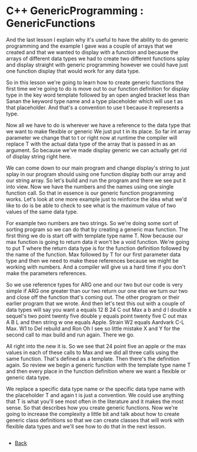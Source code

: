 # C++ GenericProgramming : GenericFunctions 


And the last lesson I explain why it's useful to have the ability to do generic programming and the example I gave was a couple of arrays that we created and that we wanted to display with a function and because the arrays of different data types we had to create two different functions splay and display straight with generic programming however we could have just one function display that would work for any data type. 

So in this lesson we're going to learn how to create generic functions the first time we're going to do is move out to our function definition for display type in the key word template followed by an open angled bracket less than Sanan the keyword type name and a type placeholder which will use t as that placeholder. And that's a convention to use t because it represents a type.

Now all we have to do is wherever we have a reference to the data type that we want to make flexible or generic We just put t in its place. So far int array parameter we change that to t or right now at runtime the compiler will replace T with the actual data type of the array that is passed in as an argument. So because we've made display generic we can actually get rid of display string right here. 

We can come down to our main program and change display's string to just splay in our program should using one function display both our array and our string array. So let's build and run the program and there we see put it into view. Now we have the numbers and the names using one single function call. So that in essence is our generic function programming works. Let's look at one more example just to reinforce the idea what we'd like to do is be able to check to see what is the maximum value of two values of the same data type.

For example two numbers are two strings. So we're doing some sort of sorting program so we can do that by creating a generic max function. The first thing we do is start off with template type name T. Now because our max function is going to return data it won't be a void function. We're going to put T where the return data type is for the function definition followed by the name of the function. Max followed by T for our first parameter data type and then we need to make these references because we might be working with numbers. And a compiler will give us a hard time if you don't make the parameters references.

So we use reference types for ARG one and our two but our code is very simple if ARG one greater than our two return our one else we turn our two and close off the function that's coming out. The other program or their earlier program that we wrote. And then let's test this out with a couple of data types will say you want a equals 12 B 24 C out Max a b and d l double x sequel's two point twenty five double y equals point twenty five C out max A B L and then string w one equals Apple. Strain W2 equals Aardvark C-L Max. W1 to Del rebuild and Ron Oh I see so little mistake X and Y for the second call to max build and run again. There we go.

All right into the new it is. So we see that 24 point five an apple or the max values in each of these calls to Max and we did all three calls using the same function. That's defined as a template. Then there's the definition again. So review we begin a generic function with the template type name T and then every place in the function definition where we want a flexible or generic data type.

We replace a specific data type name or the specific data type name with the placeholder T and again t is just a convention. We could use anything that T is what you'll see most often in the literature and it makes the most sense. So that describes how you create generic functions. Now we're going to increase the complexity a little bit and talk about how to create generic class definitions so that we can create classes that will work with flexible data types and we'll see how to do that in the next lesson.

```cpp

```
- [Back](./README.MD)
